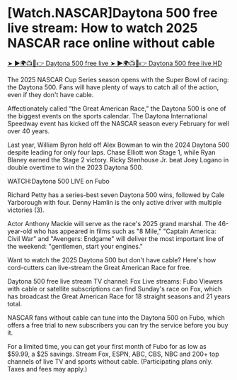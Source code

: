 # [Watch.NASCAR]Daytona 500 free live stream: How to watch 2025 NASCAR race online without cable

<a href="https://trk.alldevicesunlockers.com/6b4b6529-2e6e-4da6-9084-4eb9685f3cf7">➤ ►🌍📺📱👉 Daytona 500 free live </a>
<a href="https://trk.alldevicesunlockers.com/6b4b6529-2e6e-4da6-9084-4eb9685f3cf7">➤ ►🌍📺📱👉 Daytona 500 free live HD </a>

The 2025 NASCAR Cup Series season opens with the Super Bowl of racing: the Daytona 500. Fans will have plenty of ways to catch all of the action, even if they don't have cable.

Affectionately called “the Great American Race,” the Daytona 500 is one of the biggest events on the sports calendar. The Daytona International Speedway event has kicked off the NASCAR season every February for well over 40 years.

Last year, William Byron held off Alex Bowman to win the 2024 Daytona 500 despite leading for only four laps. Chase Elliott won Stage 1, while Ryan Blaney earned the Stage 2 victory. Ricky Stenhouse Jr. beat Joey Logano in double overtime to win the 2023 Daytona 500.


WATCH:Daytona 500 LIVE on Fubo

Richard Petty has a series-best seven Daytona 500 wins, followed by Cale Yarborough with four. Denny Hamlin is the only active driver with multiple victories (3).

Actor Anthony Mackie will serve as the race's 2025 grand marshal. The 46-year-old who has appeared in films such as "8 Mile," "Captain America: Civil War" and "Avengers: Endgame" will deliver the most important line of the weekend: "gentlemen, start your engines."

Want to watch the 2025 Daytona 500 but don't have cable? Here's how cord-cutters can live-stream the Great American Race for free.

Daytona 500 free live stream
TV channel: Fox
Live streams: Fubo
Viewers with cable or satellite subscriptions can find Sunday's race on Fox, which has broadcast the Great American Race for 18 straight seasons and 21 years total.

NASCAR fans without cable can tune into the Daytona 500 on Fubo, which offers a free trial to new subscribers you can try the service before you buy it.

For a limited time, you can get your first month of Fubo for as low as $59.99, a $25 savings. Stream Fox, ESPN, ABC, CBS, NBC and 200+ top channels of live TV and sports without cable. (Participating plans only. Taxes and fees may apply.)


